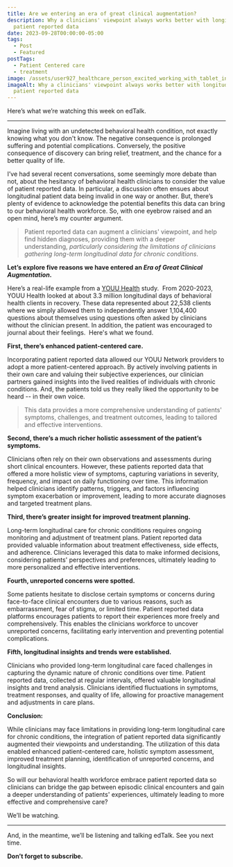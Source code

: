 ```yaml
---
title: Are we entering an era of great clinical augmentation?
description: Why a clinicians' viewpoint always works better with longitudinal
  patient reported data
date: 2023-09-28T00:00:00-05:00
tags:
  - Post
  - Featured
postTags:
  - Patient Centered care
  - treatment
image: /assets/user927_healthcare_person_excited_working_with_tablet_in_hospit_c8346f56-8ee1-4807-9aba-4e6510d3a79b.png
imageAlt: Why a clinicians' viewpoint always works better with longitudinal
  patient reported data
---
```

Here’s what we’re watching this week on edTalk. 

- - -

Imagine living with an undetected behavioral health condition, not exactly knowing what you don't know. The negative consequence is prolonged suffering and potential complications. Conversely, the positive consequence of discovery can bring relief, treatment, and the chance for a better quality of life.

I’ve had several recent conversations, some seemingly more debate than not, about the hesitancy of behavioral health clinicians to consider the value of patient reported data. In particular, a discussion often ensues about longitudinal patient data being invalid in one way or another. But, there’s plenty of evidence to acknowledge the potential benefits this data can bring to our behavioral health workforce. So, with one eyebrow raised and an open mind, here’s my counter argument.

> Patient reported data can augment a clinicians' viewpoint, and help find hidden diagnoses, providing them with a deeper understanding, *particularly considering the limitations of clinicians gathering long-term longitudinal data for chronic conditions*.

**Let’s explore five reasons we have entered an *Era of Great Clinical Augmentation*.**  

Here’s a real-life example from a [YOUU Health](https://www.youu.com/) study.  From 2020-2023, YOUU Health looked at about 3.3 million longitudinal days of behavioral health clients in recovery. These data represented about 22,538 clients where we simply allowed them to independently answer 1,104,400 questions about themselves using questions often asked by clinicians without the clinician present. In addition, the patient was encouraged to journal about their feelings.  Here's what we found.

**First, there’s enhanced patient-centered care.**

Incorporating patient reported data allowed our YOUU Network providers to adopt a more patient-centered approach. By actively involving patients in their own care and valuing their subjective experiences, our clinician partners gained insights into the lived realities of individuals with chronic conditions. And, the patients told us they really liked the opportunity to be heard -- in their own voice.

> This data provides a more comprehensive understanding of patients' symptoms, challenges, and treatment outcomes, leading to tailored and effective interventions.

**Second, there’s a much richer holistic assessment of the patient’s symptoms.**

Clinicians often rely on their own observations and assessments during short clinical encounters. However, these patients reported data that offered a more holistic view of symptoms, capturing variations in severity, frequency, and impact on daily functioning over time. This information helped clinicians identify patterns, triggers, and factors influencing symptom exacerbation or improvement, leading to more accurate diagnoses and targeted treatment plans.

**Third, there’s greater insight for improved treatment planning.**

Long-term longitudinal care for chronic conditions requires ongoing monitoring and adjustment of treatment plans. Patient reported data provided valuable information about treatment effectiveness, side effects, and adherence. Clinicians leveraged this data to make informed decisions, considering patients' perspectives and preferences, ultimately leading to more personalized and effective interventions.

**Fourth, unreported concerns were spotted.**

Some patients hesitate to disclose certain symptoms or concerns during face-to-face clinical encounters due to various reasons, such as embarrassment, fear of stigma, or limited time. Patient reported data platforms encourages patients to report their experiences more freely and comprehensively. This enables the clinicians workforce to uncover unreported concerns, facilitating early intervention and preventing potential complications.

**Fifth, longitudinal insights and trends were established.**

Clinicians who provided long-term longitudinal care faced challenges in capturing the dynamic nature of chronic conditions over time. Patient reported data, collected at regular intervals, offered valuable longitudinal insights and trend analysis. Clinicians identified fluctuations in symptoms, treatment responses, and quality of life, allowing for proactive management and adjustments in care plans.

**Conclusion:**

While clinicians may face limitations in providing long-term longitudinal care for chronic conditions, the integration of patient reported data significantly augmented their viewpoints and understanding. The utilization of this data enabled enhanced patient-centered care, holistic symptom assessment, improved treatment planning, identification of unreported concerns, and longitudinal insights.

So will our behavioral health workforce embrace patient reported data so clinicians can bridge the gap between episodic clinical encounters and gain a deeper understanding of patients' experiences, ultimately leading to more effective and comprehensive care?

We’ll be watching.

- - -

And, in the meantime, we’ll be listening and talking edTalk. See you next time.

**Don’t forget to subscribe.**